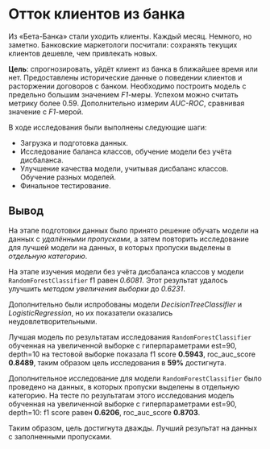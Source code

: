 # Отток клиентов из банка

Из «Бета-Банка» стали уходить клиенты. Каждый месяц. Немного, но заметно. Банковские маркетологи посчитали: сохранять текущих клиентов дешевле, чем привлекать новых.

**Цель**: спрогнозировать, уйдёт клиент из банка в ближайшее время или нет. Предоставлены исторические данные о поведении клиентов и расторжении договоров с банком. Необходимо построить модель с предельно большим значением *F1*-меры. Успехом можно считать метрику более 0.59. Дополнительно измерим *AUC-ROC*, сравнивая значение с *F1*-мерой.

В ходе исследования были выполнены следующие шаги:
* Загрузка и подготовка данных.
* Исследование баланса классов, обучение модели без учёта дисбаланса.
* Улучшение качества модели, учитывая дисбаланс классов. Обучение разных моделей.
* Финальное тестирование.

## Вывод

На этапе подготовки данных было принято решение обучать модели на данных с *удалёнными пропусками*, а затем повторить исследование для лучшей модели на данных, в которых пропуски выделены в *отдельную категорию*.

На этапе изучения модели без учёта дисбаланса классов у модели `RandomForestClassifier` f1 равен *0.6081*. Этот результат удалось улучшить *методом увеличения выборки* до *0.6231*.

Дополнительно были испробованы модели *DecisionTreeClassifier* и *LogisticRegression*, но их показатели оказались неудовлетворительными.

Лучшая модель по результатам исследования `RandomForestClassifier` обученная на увеличенной выборке с гиперпараметрами est=90, depth=10 на тестовой выборке показала f1 score **0.5943**, roc_auc_score **0.8489**, таким образом цель исследования в **59%** достигнута.

Дополнительное исследование для модели `RandomForestClassifier` было проведено на данных, в которых пропуски выделены в отдельную категорию.
На тесте по результатам этого исследования модель обученная на увеличенной выборке с гиперпараметрами est=90, depth=10: f1 score равен **0.6206**, roc_auc_score **0.8703**.

Таким образом, цель достигнута дважды. Лучший результат на данных с заполненными пропусками.
